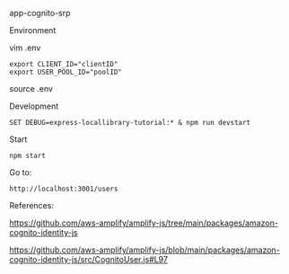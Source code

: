 app-cognito-srp

Environment

vim .env

```
export CLIENT_ID="clientID"
export USER_POOL_ID="poolID"
```

source .env

Development

`SET DEBUG=express-locallibrary-tutorial:* & npm run devstart
`

Start

`npm start`

Go to:

`http://localhost:3001/users`

References:

https://github.com/aws-amplify/amplify-js/tree/main/packages/amazon-cognito-identity-js

https://github.com/aws-amplify/amplify-js/blob/main/packages/amazon-cognito-identity-js/src/CognitoUser.js#L97